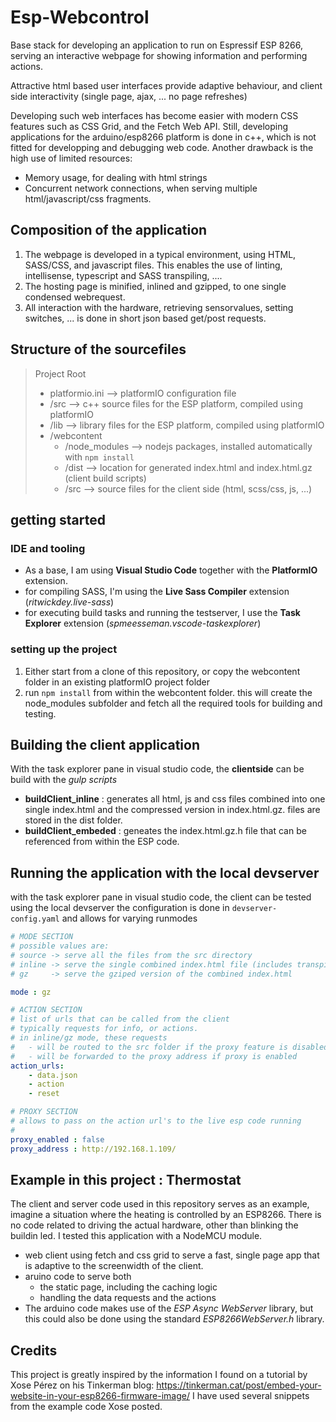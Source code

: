 # Esp-Webcontrol
Base stack for developing an application to run on Espressif ESP 8266, serving an interactive webpage for showing information and performing actions.

Attractive html based user interfaces provide adaptive behaviour, and client side interactivity (single page, ajax, ... no page refreshes)

Developing such web interfaces has become easier with modern CSS features such as CSS Grid, and the Fetch Web API.
Still, developing applications for the arduino/esp8266 platform is done in c++, which is not fitted for developping and debugging web code. 
Another drawback is the high use of limited resources: 
- Memory usage, for dealing with html strings
- Concurrent network connections, when serving multiple html/javascript/css fragments. 

## Composition of the application
1. The webpage is developed in a typical environment, using HTML, SASS/CSS, and javascript files. This enables the use of linting, intellisense, typescript and SASS transpiling, ....
2. The hosting page is minified, inlined and gzipped, to one single condensed webrequest.
3. All interaction with the hardware, retrieving sensorvalues, setting switches, ... is done in short json based get/post requests.

## Structure of the sourcefiles

> Project Root
> - platformio.ini --> platformIO configuration file<br>
> - /src --> c++ source files for the ESP platform, compiled using platformIO<br>
> - /lib --> library files for the ESP platform, compiled using platformIO<br>
> - /webcontent<br>
>     - /node_modules --> nodejs packages, installed automatically with ```npm install```<br>
>     - /dist --> location for generated index.html and index.html.gz (client build scripts)<br>
>     - /src --> source files for the client side (html, scss/css, js, ...)<br>


## getting started
### IDE and tooling
- As a base, I am using **Visual Studio Code** together with the **PlatformIO** extension.
- for compiling SASS, I'm using the **Live Sass Compiler** extension (*ritwickdey.live-sass*)
- for executing build tasks and running the testserver, I use the **Task Explorer** extension (*spmeesseman.vscode-taskexplorer*)

### setting up the project
1. Either start from a clone of this repository, or copy the webcontent folder in an existing platformIO project folder
2. run ```npm install``` from within the webcontent folder. this will create the node_modules subfolder and fetch all the required tools for building and testing.

## Building the client application
With the task explorer pane in visual studio code, the **clientside** can be build with the *gulp scripts*
- **buildClient_inline** : generates all html, js and css files combined into one single index.html and the compressed version in index.html.gz. files are stored in the dist folder.
- **buildClient_embeded** : geneates the index.html.gz.h file that can be referenced from within the ESP code.

## Running the application with the local devserver
with the task explorer pane in visual studio code, the client can be tested using the local devserver
the configuration is done in ```devserver-config.yaml``` and allows for varying runmodes

```yaml
# MODE SECTION
# possible values are:
# source -> serve all the files from the src directory
# inline -> serve the single combined index.html file (includes transpilation by babel)
# gz     -> serve the gziped version of the combined index.html

mode : gz

# ACTION SECTION
# list of urls that can be called from the client
# typically requests for info, or actions.
# in inline/gz mode, these requests
#   - will be routed to the src folder if the proxy feature is disabled (see below)
#   - will be forwarded to the proxy address if proxy is enabled
action_urls:
    - data.json
    - action
    - reset

# PROXY SECTION
# allows to pass on the action url's to the live esp code running
#
proxy_enabled : false
proxy_address : http://192.168.1.109/

```

## Example in this project : Thermostat
The client and server code used in this repository serves as an example, imagine a situation where the heating is controlled by an ESP8266.
There is no code related to driving the actual hardware, other than blinking the buildin led. I tested this application with a NodeMCU module.

- web client using fetch and css grid to serve a fast, single page app that is adaptive to the screenwidth of the client.
- aruino code to serve both 
    - the static page, including the caching logic
    - handling the data requests and the actions
- The arduino code makes use of the *ESP Async WebServer* library, but this could also be done using the standard *ESP8266WebServer.h* library.
 
## Credits
This project is greatly inspired by the information I found on a tutorial by Xose Pérez on his Tinkerman blog:
 https://tinkerman.cat/post/embed-your-website-in-your-esp8266-firmware-image/
I have used several snippets from the example code Xose posted. 
